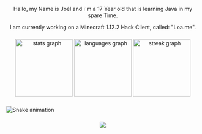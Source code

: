 <p align="center"> Hallo, my Name is Joél and i´m a 17 Year old that is learning Java in my spare Time.</p>
<p align="center">I am currently working on a Minecraft 1.12.2 Hack Client, called: "Loa.me".</p>


###

<div align="center">
  <img src="https://github-readme-stats.vercel.app/api?username=SirHilarious&hide_title=false&hide_rank=false&show_icons=true&include_all_commits=true&count_private=true&disable_animations=false&theme=dracula&locale=en&hide_border=false&order=1" height="150" alt="stats graph"  />
  <img src="https://github-readme-stats.vercel.app/api/top-langs?username=SirHilarious&locale=en&hide_title=false&layout=default &card_width=320&langs_count=5&theme=dracula&hide_border=false&order=2" height="150" alt="languages graph"  />
  <img src="https://streak-stats.demolab.com?user=SirHilarious&locale=en&mode=daily&theme=dracula&hide_border=false&border_radius=5&order=3" height="150" alt="streak graph"  />
</div>

###

<img src="https://raw.githubusercontent.com/SirHilarious/SirHilarious/blob/output/snake.svg" alt="Snake animation" />

###

<div align="center">
  <img src="https://visitor-badge.laobi.icu/badge?page_id=SirHilarious.SirHilarious&"  />
</div>

###